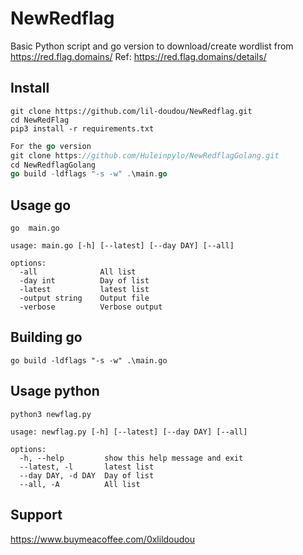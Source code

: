 # NewRedflag
Basic Python script and go version to download/create wordlist from https://red.flag.domains/
Ref: https://red.flag.domains/details/ 
## Install
```python3
git clone https://github.com/lil-doudou/NewRedflag.git
cd NewRedFlag
pip3 install -r requirements.txt
```
``` Go version
For the go version
git clone https://github.com/Huleinpylo/NewRedflagGolang.git
cd NewRedflagGolang
go build -ldflags "-s -w" .\main.go

```
## Usage go
```
go  main.go
```
```
usage: main.go [-h] [--latest] [--day DAY] [--all]

options:
  -all              All list
  -day int          Day of list
  -latest           latest list
  -output string    Output file
  -verbose          Verbose output
```
## Building go
``` For compiling go 
go build -ldflags "-s -w" .\main.go
```

## Usage python
```
python3 newflag.py
```


```
usage: newflag.py [-h] [--latest] [--day DAY] [--all]

options:
  -h, --help         show this help message and exit
  --latest, -l       latest list
  --day DAY, -d DAY  Day of list
  --all, -A          All list
```




## Support
https://www.buymeacoffee.com/0xlildoudou
